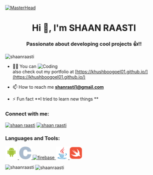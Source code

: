 [![MasterHead](https://media-exp1.licdn.com/dms/image/C4E16AQF-YdClTtUhMg/profile-displaybackgroundimage-shrink_350_1400/0?e=1609372800&v=beta&t=6E5tCS27PQAir7y2vnMPjAmQe85xrTOIVUQT1A72gC0)](https://khushboogoel01.github.io)
<h1 align="center">Hi 👋, I'm SHAAN RAASTI</h1>
<h3 align="center"> Passionate about developing cool projects 👍!!</h3>

<p align="left"> <img src="https://komarev.com/ghpvc/?username=shaanraasti&label=Profile%20views&color=0e75b6&style=flat" alt="shaanraasti" /> </p>
<img align="right" alt="Coding" width="400" src="https://cdn.dribbble.com/users/2646423/screenshots/5507196/computer.gif">

- 👨‍💻 You can also check out my portfolio at [https://khushboogoel01.github.io/](https://khushboogoel01.github.io/)

- 📫 How to reach me **shanrasti1@gmail.com**

- ⚡ Fun fact **I tried to learn new things **

<h3 align="left">Connect with me:</h3>


<p align="left">
<a href="https://www.linkedin.com/in/shaan-raasti-b23b9a15b/" target="blank"><img align="center" src="https://cdn.jsdelivr.net/npm/simple-icons@3.0.1/icons/linkedin.svg" alt="shaan raasti" height="30" width="40" /></a>
<a href="https://www.facebook.com/shan.rasti/" target="blank"><img align="center" src="https://cdn.jsdelivr.net/npm/simple-icons@3.0.1/icons/facebook.svg" alt="shaan raasti" height="30" width="40" /></a>
</p>

<h3 align="left">Languages and Tools:</h3>
<p align="left"> <a href="https://developer.android.com" target="_blank"> <img src="https://raw.githubusercontent.com/devicons/devicon/master/icons/android/android-original-wordmark.svg" alt="android" width="40" height="40"/> </a> <a href="https://www.cprogramming.com/" target="_blank"> <img src="https://raw.githubusercontent.com/devicons/devicon/master/icons/c/c-original.svg" alt="c" width="40" height="40"/> </a> <a href="https://firebase.google.com/" target="_blank"> <img src="https://www.vectorlogo.zone/logos/firebase/firebase-icon.svg" alt="firebase" width="40" height="40"/> </a> <a href="https://www.java.com" target="_blank"> <img src="https://raw.githubusercontent.com/devicons/devicon/master/icons/java/java-original.svg" alt="java" width="40" height="40"/> </a> <a href="https://developer.apple.com/swift/" target="_blank"> <img src="https://raw.githubusercontent.com/devicons/devicon/master/icons/swift/swift-original.svg" alt="swift" width="40" height="40"/> </a> </p>


<p><img align="left" src="https://github-readme-stats.vercel.app/api/top-langs?username=shaanraasti&show_icons=true&locale=en&layout=compact" alt="shaanraasti" /></p>

<p>&nbsp;<img align="center" src="https://github-readme-stats.vercel.app/api?username=shaanraasti&show_icons=true&locale=en" alt="shaanraasti" /></p>
